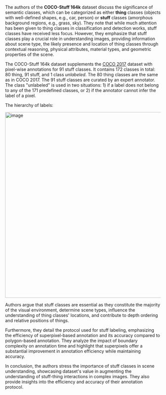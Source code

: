 The authors of the **COCO-Stuff 164k** dataset discuss the significance of semantic classes, which can be categorized as either **thing** classes (objects with well-defined shapes, e.g., car, person) or **stuff** classes (amorphous background regions, e.g., grass, sky). They note that while much attention has been given to thing classes in classification and detection works, stuff classes have received less focus. However, they emphasize that stuff classes play a crucial role in understanding images, providing information about scene type, the likely presence and location of thing classes through contextual reasoning, physical attributes, material types, and geometric properties of the scene.

The COCO-Stuff 164k dataset supplements the [COCO 2017]("https://arxiv.org/abs/1405.0312") dataset with pixel-wise annotations for 91 stuff classes. It contains 172 classes in total: 80 thing, 91 stuff, and 1 class _unlabeled_. The 80 thing classes are the same as in COCO 2017. The 91 stuff classes are curated by an expert annotator. The class "unlabeled" is used in two situations: 1) if a label does not belong to any of the 171 predefined classes, or 2) if the annotator cannot infer the label of a pixel.

The hierarchy of labels:

<img src="https://github.com/supervisely/supervisely/assets/78355358/d3c78712-cd5b-496b-91ff-7fb0beafceb7" alt="image" width="600">

Authors argue that stuff classes are essential as they constitute the majority of the visual environment, determine scene types, influence the understanding of thing classes' locations, and contribute to depth ordering and relative positions of things.

Furthermore, they detail the protocol used for stuff labeling, emphasizing the efficiency of superpixel-based annotation and its accuracy compared to polygon-based annotation. They analyze the impact of boundary complexity on annotation time and highlight that superpixels offer a substantial improvement in annotation efficiency while maintaining accuracy.

In conclusion, the authors stress the importance of stuff classes in scene understanding, showcasing dataset's value in augmenting the understanding of stuff-thing interactions in complex images. They also provide insights into the efficiency and accuracy of their annotation protocol.
